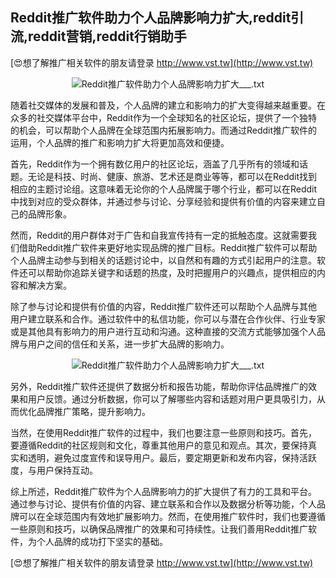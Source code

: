## **Reddit推广软件助力个人品牌影响力扩大,reddit引流,reddit营销,reddit行销助手**

[😍想了解推广相关软件的朋友请登录 http://www.vst.tw](http://www.vst.tw)

 <center><img src="https://vst.tw/MP4/tuiguang/png/8.png" alt="Reddit推广软件助力个人品牌影响力扩大___.txt"></center>

随着社交媒体的发展和普及，个人品牌的建立和影响力的扩大变得越来越重要。在众多的社交媒体平台中，Reddit作为一个全球知名的社区论坛，提供了一个独特的机会，可以帮助个人品牌在全球范围内拓展影响力。而通过Reddit推广软件的运用，个人品牌的推广和影响力扩大将更加高效和便捷。

首先，Reddit作为一个拥有数亿用户的社区论坛，涵盖了几乎所有的领域和话题。无论是科技、时尚、健康、旅游、艺术还是商业等等，都可以在Reddit找到相应的主题讨论组。这意味着无论你的个人品牌属于哪个行业，都可以在Reddit中找到对应的受众群体，并通过参与讨论、分享经验和提供有价值的内容来建立自己的品牌形象。

然而，Reddit的用户群体对于广告和自我宣传持有一定的抵触态度。这就需要我们借助Reddit推广软件来更好地实现品牌的推广目标。Reddit推广软件可以帮助个人品牌主动参与到相关的话题讨论中，以自然和有趣的方式引起用户的注意。软件还可以帮助你追踪关键字和话题的热度，及时把握用户的兴趣点，提供相应的内容和解决方案。

除了参与讨论和提供有价值的内容，Reddit推广软件还可以帮助个人品牌与其他用户建立联系和合作。通过软件中的私信功能，你可以与潜在合作伙伴、行业专家或是其他具有影响力的用户进行互动和沟通。这种直接的交流方式能够加强个人品牌与用户之间的信任和关系，进一步扩大品牌的影响力。

 <center><img src="https://vst.tw/MP4/tuiguang/png/6.png" alt="Reddit推广软件助力个人品牌影响力扩大___.txt"></center>

另外，Reddit推广软件还提供了数据分析和报告功能，帮助你评估品牌推广的效果和用户反馈。通过分析数据，你可以了解哪些内容和话题对用户更具吸引力，从而优化品牌推广策略，提升影响力。

当然，在使用Reddit推广软件的过程中，我们也要注意一些原则和技巧。首先，要遵循Reddit的社区规则和文化，尊重其他用户的意见和观点。其次，要保持真实和透明，避免过度宣传和误导用户。最后，要定期更新和发布内容，保持活跃度，与用户保持互动。

综上所述，Reddit推广软件为个人品牌影响力的扩大提供了有力的工具和平台。通过参与讨论、提供有价值的内容、建立联系和合作以及数据分析等功能，个人品牌可以在全球范围内有效地扩展影响力。然而，在使用推广软件时，我们也要遵循一些原则和技巧，以确保品牌推广的效果和可持续性。让我们善用Reddit推广软件，为个人品牌的成功打下坚实的基础。

[😍想了解推广相关软件的朋友请登录 http://www.vst.tw](http://www.vst.tw)




